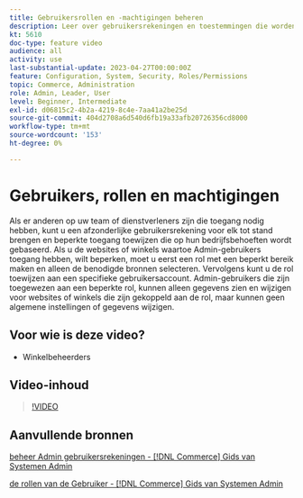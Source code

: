```yaml
---
title: Gebruikersrollen en -machtigingen beheren
description: Leer over gebruikersrekeningen en toestemmingen die worden gebruikt om toegang tot  [!DNL Commerce]  website te controleren en gegevens in Admin op te slaan.
kt: 5610
doc-type: feature video
audience: all
activity: use
last-substantial-update: 2023-04-27T00:00:00Z
feature: Configuration, System, Security, Roles/Permissions
topic: Commerce, Administration
role: Admin, Leader, User
level: Beginner, Intermediate
exl-id: d06815c2-4b2a-4219-8c4e-7aa41a2be25d
source-git-commit: 404d2708a6d540d6fb19a33afb20726356cd8000
workflow-type: tm+mt
source-wordcount: '153'
ht-degree: 0%

---
```


# Gebruikers, rollen en machtigingen

Als er anderen op uw team of dienstverleners zijn die toegang nodig hebben, kunt u een afzonderlijke gebruikersrekening voor elk tot stand brengen en beperkte toegang toewijzen die op hun bedrijfsbehoeften wordt gebaseerd. Als u de websites of winkels waartoe Admin-gebruikers toegang hebben, wilt beperken, moet u eerst een rol met een beperkt bereik maken en alleen de benodigde bronnen selecteren. Vervolgens kunt u de rol toewijzen aan een specifieke gebruikersaccount. Admin-gebruikers die zijn toegewezen aan een beperkte rol, kunnen alleen gegevens zien en wijzigen voor websites of winkels die zijn gekoppeld aan de rol, maar kunnen geen algemene instellingen of gegevens wijzigen.

## Voor wie is deze video?

- Winkelbeheerders

## Video-inhoud

>[!VIDEO](https://video.tv.adobe.com/v/343654?quality=12&learn=on)

## Aanvullende bronnen

[ beheer Admin gebruikersrekeningen -  [!DNL Commerce]  Gids van Systemen Admin ](https://experienceleague.adobe.com/docs/commerce-admin/systems/user-accounts/permissions-users-all.html)

[ de rollen van de Gebruiker -  [!DNL Commerce]  Gids van Systemen Admin ](https://experienceleague.adobe.com/docs/commerce-admin/systems/user-accounts/permissions-user-roles.html)
